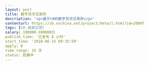 ```yaml
---                
layout: post       
title: 数字货币交易所           
description: '<p>基于C#的数字货币交易所</p>'     
contenturl: https://zb.oschina.net/project/detail.html?id=20807      
tags: [C#,桌面应用]            
salary: 100000-100000元          
publish_time: '已发布 8 小时'         
start_time: '2018-06-15 09:35:59'           
apply: 8                   
time_range: 15 天              
status: 招募中                  
---                 
```

